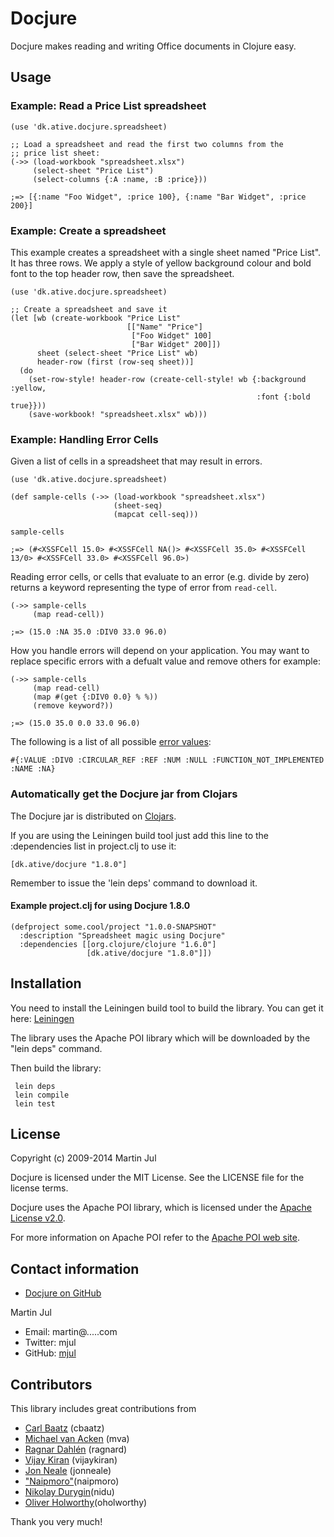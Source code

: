 # Docjure

Docjure makes reading and writing Office documents in Clojure easy.

## Usage

### Example: Read a Price List spreadsheet

    (use 'dk.ative.docjure.spreadsheet)

    ;; Load a spreadsheet and read the first two columns from the
    ;; price list sheet:
    (->> (load-workbook "spreadsheet.xlsx")
         (select-sheet "Price List")
         (select-columns {:A :name, :B :price}))

    ;=> [{:name "Foo Widget", :price 100}, {:name "Bar Widget", :price 200}]

### Example: Create a spreadsheet
This example creates a spreadsheet with a single sheet named "Price List".
It has three rows. We apply a style of yellow background colour and bold font
to the top header row, then save the spreadsheet.

    (use 'dk.ative.docjure.spreadsheet)

    ;; Create a spreadsheet and save it
    (let [wb (create-workbook "Price List"
                              [["Name" "Price"]
                               ["Foo Widget" 100]
                               ["Bar Widget" 200]])
          sheet (select-sheet "Price List" wb)
          header-row (first (row-seq sheet))]
      (do
        (set-row-style! header-row (create-cell-style! wb {:background :yellow,
                                                           :font {:bold true}}))
        (save-workbook! "spreadsheet.xlsx" wb)))


### Example: Handling Error Cells

Given a list of cells in a spreadsheet that may result in errors.

	(use 'dk.ative.docjure.spreadsheet)

	(def sample-cells (->> (load-workbook "spreadsheet.xlsx")
                           (sheet-seq)
                           (mapcat cell-seq)))

    sample-cells

    ;=> (#<XSSFCell 15.0> #<XSSFCell NA()> #<XSSFCell 35.0> #<XSSFCell 13/0> #<XSSFCell 33.0> #<XSSFCell 96.0>)

Reading error cells, or cells that evaluate to an error (e.g. divide by
zero) returns a keyword representing the type of error from
`read-cell`.

	(->> sample-cells
         (map read-cell))

	;=> (15.0 :NA 35.0 :DIV0 33.0 96.0)

How you handle errors will depend on your application. You may want to
replace specific errors with a defualt value and remove others for
example:

	(->> sample-cells
         (map read-cell)
         (map #(get {:DIV0 0.0} % %))
         (remove keyword?))

	;=> (15.0 35.0 0.0 33.0 96.0)

The following is a list of all possible [error values](https://poi.apache.org/apidocs/org/apache/poi/ss/usermodel/FormulaError.html#enum_constant_summary):

    #{:VALUE :DIV0 :CIRCULAR_REF :REF :NUM :NULL :FUNCTION_NOT_IMPLEMENTED :NAME :NA}

### Automatically get the Docjure jar from Clojars

The Docjure jar is distributed on [Clojars](http://clojars.org/dk.ative/docjure).

If you are using the Leiningen build tool just add this line to the
:dependencies list in project.clj to use it:

    [dk.ative/docjure "1.8.0"]

Remember to issue the 'lein deps' command to download it.

#### Example project.clj for using Docjure 1.8.0

    (defproject some.cool/project "1.0.0-SNAPSHOT"
      :description "Spreadsheet magic using Docjure"
      :dependencies [[org.clojure/clojure "1.6.0"]
                     [dk.ative/docjure "1.8.0"]])


## Installation
You need to install the Leiningen build tool to build the library.
You can get it here: [Leiningen](http://github.com/technomancy/leiningen)

The library uses the Apache POI library which will be downloaded by
the "lein deps" command.

Then build the library:

     lein deps
     lein compile
     lein test


## License

Copyright (c) 2009-2014 Martin Jul

Docjure is licensed under the MIT License. See the LICENSE file for
the license terms.

Docjure uses the Apache POI library, which is licensed under the
[Apache License v2.0](http://www.apache.org/licenses/LICENSE-2.0).

For more information on Apache POI refer to the
[Apache POI web site](http://poi.apache.org/).


## Contact information

* [Docjure on GitHub](https://github.com/mjul/docjure)

Martin Jul

* Email: martin@.....com
* Twitter: mjul
* GitHub: [mjul](https://github.com/mjul)


## Contributors
This library includes great contributions from

* [Carl Baatz](https://github.com/cbaatz) (cbaatz)
* [Michael van Acken](https://github.com/mva) (mva)
* [Ragnar Dahlén](https://github.com/ragnard) (ragnard)
* [Vijay Kiran](https://github.com/vijaykiran) (vijaykiran)
* [Jon Neale](https://github.com/jonneale) (jonneale)
* ["Naipmoro"](https://github.com/naipmoro)(naipmoro)
* [Nikolay Durygin](https://github.com/nidu)(nidu)
* [Oliver Holworthy](https://github.com/oholworthy)(oholworthy)

Thank you very much!
